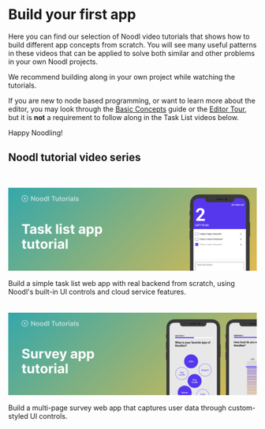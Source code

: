# Build your first app

Here you can find our selection of Noodl video tutorials that shows how to build different app concepts from scratch. You will see many useful patterns in these videos that can be applied to solve both similar and other problems in your own Noodl projects. 

We recommend building along in your own project while watching the tutorials.

If you are new to node based programming, or want to learn more about the editor, you may look through the [Basic Concepts](guides/basic-concepts/) guide or the [Editor Tour](/guides/editor-tour/), but it is **not** a requirement to follow along in the Task List videos below.

Happy Noodling! 

## Noodl tutorial video series
<br>

<a href="#/tutorials/tasklist-app.md" class="tutorial-img-link" style="border-bottom:none;">![](tasklist_app.png)</a>

Build a simple task list web app with real backend from scratch, using Noodl's built-in UI controls and cloud service features.
<br>
<br>
<br>
<a href="#/tutorials/survey-app.md" class="tutorial-img-link" style="border-bottom:none;">![](survey_app.png)</a>

 Build a multi-page survey web app that captures user data through custom-styled UI controls. 
